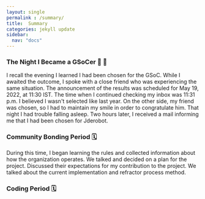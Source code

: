 ```yaml
---
layout: single
permalink : /summary/
title:  Summary
categories: jekyll update
sidebar:
  nav: "docs"
---
```


### The Night I Became a GSoCer 🥳 🎊
I recall the evening I learned I had been chosen for the GSoC. While I awaited the outcome, I spoke with a close friend who was experiencing the same situation. The announcement of the results was scheduled for May 19, 2022, at 11:30 IST. The time when I continued checking my inbox was 11:31 p.m. I believed I wasn't selected like last year. On the other side, my friend was chosen, so I had to maintain my smile in order to congratulate him. That night I had trouble falling asleep. Two hours later, I received a mail informing me that I had been chosen for Jderobot.



### Community Bonding Period 🗓

During this time, I began learning the rules and collected information about how the organization operates. We talked and decided on a plan for the project. Discussed their expectations for my contribution to the project. We talked about the current implementation and refractor process method.

### Coding Period 🗓

